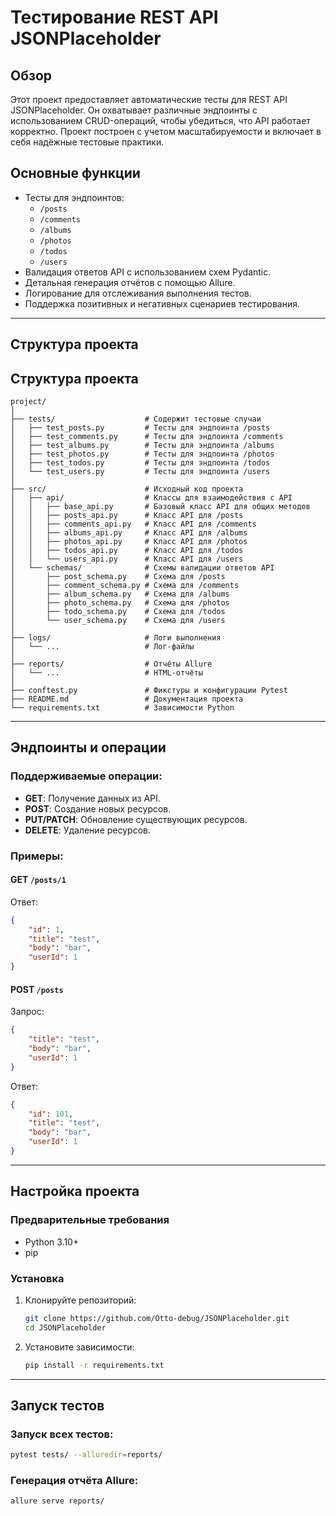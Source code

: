 # Тестирование REST API JSONPlaceholder

## Обзор
Этот проект предоставляет автоматические тесты для REST API JSONPlaceholder. Он охватывает различные эндпоинты с использованием CRUD-операций, чтобы убедиться, что API работает корректно. Проект построен с учетом масштабируемости и включает в себя надёжные тестовые практики.

## Основные функции
- Тесты для эндпоинтов:
  - `/posts`
  - `/comments`
  - `/albums`
  - `/photos`
  - `/todos`
  - `/users`
- Валидация ответов API с использованием схем Pydantic.
- Детальная генерация отчётов с помощью Allure.
- Логирование для отслеживания выполнения тестов.
- Поддержка позитивных и негативных сценариев тестирования.

---

## Структура проекта

## Структура проекта

```plaintext
project/
│
├── tests/                    # Содержит тестовые случаи
│   ├── test_posts.py         # Тесты для эндпоинта /posts
│   ├── test_comments.py      # Тесты для эндпоинта /comments
│   ├── test_albums.py        # Тесты для эндпоинта /albums
│   ├── test_photos.py        # Тесты для эндпоинта /photos
│   ├── test_todos.py         # Тесты для эндпоинта /todos
│   └── test_users.py         # Тесты для эндпоинта /users
│
├── src/                      # Исходный код проекта
│   ├── api/                  # Классы для взаимодействия с API
│   │   ├── base_api.py       # Базовый класс API для общих методов
│   │   ├── posts_api.py      # Класс API для /posts
│   │   ├── comments_api.py   # Класс API для /comments
│   │   ├── albums_api.py     # Класс API для /albums
│   │   ├── photos_api.py     # Класс API для /photos
│   │   ├── todos_api.py      # Класс API для /todos
│   │   └── users_api.py      # Класс API для /users
│   └── schemas/              # Схемы валидации ответов API
│       ├── post_schema.py    # Схема для /posts
│       ├── comment_schema.py # Схема для /comments
│       ├── album_schema.py   # Схема для /albums
│       ├── photo_schema.py   # Схема для /photos
│       ├── todo_schema.py    # Схема для /todos
│       └── user_schema.py    # Схема для /users
│
├── logs/                     # Логи выполнения
│   └── ...                   # Лог-файлы
│
├── reports/                  # Отчёты Allure
│   └── ...                   # HTML-отчёты
│
├── conftest.py               # Фикстуры и конфигурации Pytest
├── README.md                 # Документация проекта
└── requirements.txt          # Зависимости Python
```

---

## Эндпоинты и операции
### Поддерживаемые операции:
- **GET**: Получение данных из API.
- **POST**: Создание новых ресурсов.
- **PUT/PATCH**: Обновление существующих ресурсов.
- **DELETE**: Удаление ресурсов.

### Примеры:
#### GET `/posts/1`
Ответ:
```json
{
    "id": 1,
    "title": "test",
    "body": "bar",
    "userId": 1
}
```

#### POST `/posts`
Запрос:
```json
{
    "title": "test",
    "body": "bar",
    "userId": 1
}
```
Ответ:
```json
{
    "id": 101,
    "title": "test",
    "body": "bar",
    "userId": 1
}
```

---

## Настройка проекта

### Предварительные требования
- Python 3.10+
- pip

### Установка
1. Клонируйте репозиторий:
   ```bash
   git clone https://github.com/Otto-debug/JSONPlaceholder.git
   cd JSONPlaceholder
   ```
2. Установите зависимости:
   ```bash
   pip install -r requirements.txt
   ```

---

## Запуск тестов
### Запуск всех тестов:
```bash
pytest tests/ --alluredir=reports/
```

### Генерация отчёта Allure:
```bash
allure serve reports/
```
